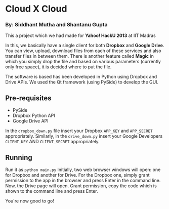 # Cloud X Cloud
### By: Siddhant Mutha and Shantanu Gupta

This a project which we had made for **Yahoo! HackU 2013** at IIT Madras

In this, we basically have a single client for both **Dropbox** and **Google Drive**.
You can view, upload, download files from each of these services and also transfer files in between them.
There is another feature called **Magic** in which you simply drop the file and based on various parameters (currently only free space), it is decided where to put the file.

The software is based has been developed in Python using Dropbox and Drive APIs. We used the Qt framework (using PySide) to develop the GUI.

## Pre-requisites
* PySide
* Dropbox Python API
* Google Drive API

In the `dropbox_down.py` file insert your Dropbox `APP_KEY` and `APP_SECRET` appropriately.
Similarly, in the `drive_down.py` insert your Google Developers `CLIENT_KEY` AND `CLIENT_SECRET` appropriately.

## Running
Run it as `python main.py`
Initially, two web browser windows will open: one for Dropbox and another for Drive.
For the Dropbox one, simply grant permission to the app in the browser and press Enter in the command line.
Now, the Drive page will open. Grant permission, copy the code which is shown to the command line and press Enter.

You're now good to go!